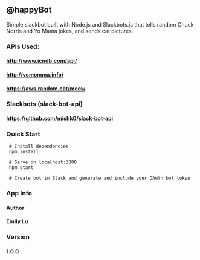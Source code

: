 ## @happyBot


Simple slackbot built with Node.js and Slackbots.js that tells random Chuck Norris and Yo Mama jokes, and sends cat pictures.

### APIs Used:
#### http://www.icndb.com/api/

#### http://yomomma.info/

#### https://aws.random.cat/meow

### Slackbots (slack-bot-api)
#### https://github.com/mishk0/slack-bot-api

### Quick Start
```
 # Install dependencies
 npm install

 # Serve on localhost:3000
 npm start

 # Create bot in Slack and generate and include your OAuth bot token
```
### App Info
#### Author
#### Emily Lu

### Version
#### 1.0.0

